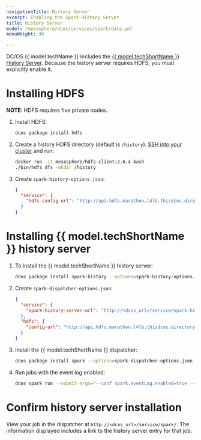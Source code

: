 ```yaml
---
navigationTitle: History Server
excerpt: Enabling the Spark History Server
title: History Server
model: /mesosphere/dcos/services/spark/data.yml
menuWeight: 30

---
```


DC/OS {{ model.techName }} includes the [{{ model.techShortName }} History Server][3]. Because the history server requires HDFS, you must explicitly enable it.

# Installing HDFS

<p class="message--note"><strong>NOTE: </strong>HDFS requires five private nodes.</p>

1.  Install HDFS:

      ```bash
      dcos package install hdfs
      ```

1.  Create a history HDFS directory (default is `/history`). [SSH into your cluster][10] and run:

      ```bash
      docker run -it mesosphere/hdfs-client:2.6.4 bash
      ./bin/hdfs dfs -mkdir /history
      ```

1. Create `spark-history-options.json`:

      ```json
      {
        "service": {
          "hdfs-config-url": "http://api.hdfs.marathon.l4lb.thisdcos.directory/v1/endpoints"
        }
      }
      ```

# Installing {{ model.techShortName }} history server

1. To install the {{ model.techShortName }} history server:

      ```bash
      dcos package install spark-history --options=spark-history-options.json
      ```

1. Create `spark-dispatcher-options.json`:

      ```json
      {
        "service": {
          "spark-history-server-url": "http://<dcos_url>/service/spark-history"
        },
        "hdfs": {
          "config-url": "http://api.hdfs.marathon.l4lb.thisdcos.directory/v1/endpoints"
        }
      }
      ```

1. Install the {{ model.techShortName }} dispatcher:

      ```bash
      dcos package install spark --options=spark-dispatcher-options.json
      ```

1. Run jobs with the event log enabled:

      ```bash
      dcos spark run --submit-args="--conf spark.eventLog.enabled=true --conf spark.eventLog.dir=hdfs://hdfs/history ... --class MySampleClass  http://external.website/mysparkapp.jar"
      ```

# Confirm history server installation

View your job in the dispatcher at `http://<dcos_url>/service/spark/`. The information displayed includes a link to the history server entry for that job.

 [3]: http://spark.apache.org/docs/latest/monitoring.html#viewing-after-the-fact
 [10]: /mesosphere/dcos/latest/administering-clusters/sshcluster/
